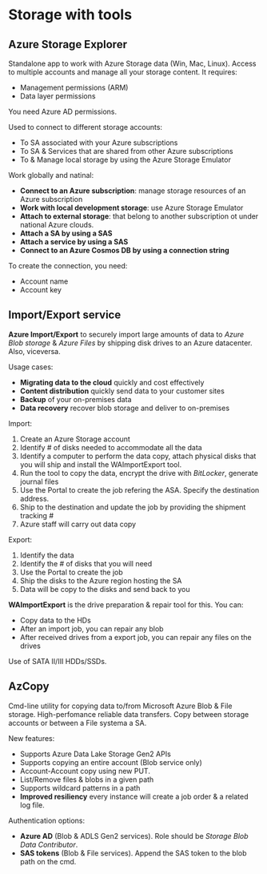 # Storage with tools

## Azure Storage Explorer
Standalone app to work with Azure Storage data (Win, Mac, Linux). Access to multiple accounts and 
manage all your storage content. It requires:
- Management permissions (ARM)
- Data layer permissions

You need Azure AD permissions.

Used to connect to different storage accounts:
- To SA associated with your Azure subscriptions
- To SA & Services that are shared from other Azure subscriptions
- To & Manage local storage by using the Azure Storage Emulator

Work globally and natinal:
- **Connect to an Azure subscription**: manage storage resources of an Azure subscription
- **Work with local development storage**: use Azure Storage Emulator
- **Attach to external storage**: that belong to another subscription ot under national Azure clouds.
- **Attach a SA by using a SAS**
- **Attach a service by using a SAS**
- **Connect to an Azure Cosmos DB by using a connection string**

To create the connection, you need:
- Account name
- Account key

## Import/Export service
**Azure Import/Export** to securely import large amounts of data to *Azure Blob storage* & *Azure Files* by
shipping disk drives to an Azure datacenter. Also, viceversa.

Usage cases:
- **Migrating data to the cloud** quickly and cost effectively
- **Content distribution** quickly send data to your customer sites
- **Backup** of your on-premises data
- **Data recovery** recover blob storage and deliver to on-premises

Import:
1. Create an Azure Storage account
2. Identify # of disks needed to accommodate all the data
3. Identify a computer to perform the data copy, attach physical disks that you will ship and install
the WAImportExport tool.
4. Run the tool to copy the data, encrypt the drive with *BitLocker*, generate journal files
5. Use the Portal to create the job refering the ASA. Specify the destination address.
6. Ship to the destination and update the job by providing the shipment tracking #
7. Azure staff will carry out data copy

Export:
1. Identify the data
2. Identify the # of disks that you will need
3. Use the Portal to create the job 
4. Ship the disks to the Azure region hosting the SA
5. Data will be copy to the disks and send back to you

**WAImportExport** is the drive preparation & repair tool for this. You can:
- Copy data to the HDs
- After an import job, you can repair any blob 
- After received drives from a export job, you can repair any files on the drives

Use of SATA II/III HDDs/SSDs.


## AzCopy
Cmd-line utility for copying data to/from Microsoft Azure Blob & File storage. High-perfomance reliable data
transfers. Copy between storage accounts or between a File systema a SA.

New features:
- Supports Azure Data Lake Storage  Gen2 APIs
- Supports copying an entire account (Blob service only)
- Account-Account copy using new PUT.
- List/Remove files & blobs in a given path
- Supports wildcard patterns in a path
- **Improved resiliency** every instance will create a job order & a related log file.

Authentication options:
- **Azure AD** (Blob & ADLS Gen2 services). Role should be *Storage Blob Data Contributor*.
- **SAS tokens** (Blob & File services). Append the SAS token to the blob path on the cmd.